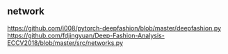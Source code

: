 ## network

https://github.com/i008/pytorch-deepfashion/blob/master/deepfashion.py
https://github.com/fdjingyuan/Deep-Fashion-Analysis-ECCV2018/blob/master/src/networks.py
